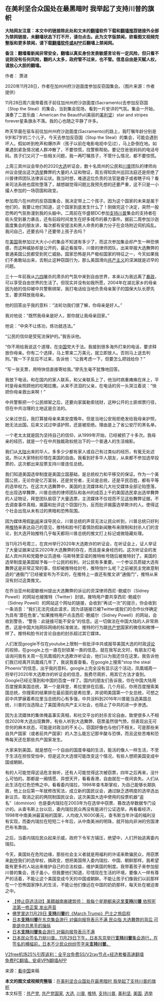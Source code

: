  <h2>在美利坚合众国处在最黑暗时 我举起了支持川普的旗帜</h2> <p class="notice"><b>大陆网友注意：本文中的链接除此处和文末的<a href="https://github.com/bannedbook/fanqiang" >翻墙</a>软件下载和<a href="https://github.com/killgcd/justmysocks/blob/master/README.md">翻墙推荐</a>链接外全部为禁网链接，未翻墙状态下打不开，请勿点击。此为文字版禁闻，欲看图文视频完整版和更多禁闻，请下载<a href="https://github.com/bannedbook/fanqiang">翻墙软件或APP</a>后翻墙上禁闻网。</p><p>备注：翻墙看新闻非常安全，翻墙以真实身份发表敏感言论有一定风险，但只看不说则没有任何风险，翻的人太多，政府管不过来，也不管。信息自由是天赋人权，请放心大胆的翻墙。</b></p>  <div class="entry"> <p>作者： 萧进</p> <p id="conimg">2020年11月28日，作者在加州州府沙迦面度参加反窃国集会。（图片来源：作者提供）</p> <p>11月28日周六我带着孩子前往加州州府沙迦面度(Sacramento)去参加反窃国（Stop the Steal）的集会，当到集会现场，看到一片安详的气氛。集会一开始，演奏了二首乐曲：American the Beautiful(美丽的<a href="https://www.bannedbook.org/bnews/tag/%E7%BE%8E%E5%88%A9%E5%9D%9A/" class="st_tag internal_tag" rel="tag" title="标签 美利坚 下的日志">美利坚</a>）star and stripes forever星条旗永不落。我的心也随之平静了许多。</p> <p>昨天早晨在驱车前往加州州府沙迦面度(Sacramento)的路上，我叮嘱年龄分别是9岁和7岁的二个儿子。今天去参加反窃国（Stop the Steal）的集会，可能会遇到坏人。假如听到枪声和爆炸声（孩子以前在电影电视中见过），马上卧倒在地。如果遇到紧急情况被人群冲散了，不要惊慌，找警察帮助。要记住爸爸妈妈的电话号码。孩子们又问了一些相关问题，我一再叮嘱孩子，不管什么情况，都不要惊慌。</p> <p>上周三宾州议会举办的2020<a href="https://www.bannedbook.org/bnews/tag/%e5%a4%a7%e9%80%89/" class="st_tag internal_tag" rel="tag" title="标签 大选 下的日志">大选</a>听证会，数十名宾州的公民和<a href="https://www.bannedbook.org/bnews/tag/%e5%b7%9d%e6%99%ae/" class="st_tag internal_tag" rel="tag" title="标签 川普 下的日志">川普</a>团队的律师向州议会提出这次<a href="https://www.bannedbook.org/bnews/tag/%e9%80%89%e4%b8%be/" class="st_tag internal_tag" rel="tag" title="标签 选举 下的日志">选举</a>舞弊的大量的人证和物证，周五得知宾州巡回法庭还是拒绝了川普律师团队法律诉讼状。我当时想，难道这位负责的法官是聋子或者瞎子吗？看来司法系统也腐败堕落了，越想越觉得问题比我预先想的还要严重，这不只是一小撮人参加的一场窃国和政变。</p> <p>参加周六在州府的反窃国集会，我决定带上二个孩子。因为这个国家的未来是属于他们的，我要让他们知道，这个国家到底发生什么了！刚做完这个决定，突然一股恐怖的气氛弥漫到我的头脑中。二周前在华盛顿DC参加<a href="https://www.bannedbook.org/bnews/tag/%E6%94%AF%E6%8C%81%E5%B7%9D%E6%99%AE/" class="st_tag internal_tag" rel="tag" title="标签 支持川普 下的日志">支持川普</a>集会的支持者在街头受到暴力袭击，还有前段时间发生在好多城市的暴力事件。据前二周参加沙迦面度集会的朋友讲，每次都有安提法和黑人命贵的暴力分子在会场附近伺机捣乱。我问自己，还要去吗？还要带上孩子去吗？</p> <p>在<a href="https://www.bannedbook.org/bnews/tag/%e7%be%8e%e5%9b%bd/" class="st_tag internal_tag" rel="tag" title="标签 美国 下的日志">美国</a>我参加过大大小小的集会不知道有多少了，而这次参加集会却产生一种恐惧感，而这种威胁却是公开的，最近看报导，川普的律师团队，出来举报大选舞弊的普通美国公民都受到死亡威胁。国家恐怖是共产极权国家的特征之一，今天如果我们不勇敢站出来，去制止这种窃国行为，那么美国滑向<span class='wp_keywordlink'><a href="https://www.bannedbook.org/forum2/topic6177.html" title="《共产主义的终极目的》" target="_blank">共产主义</a></span>的深渊就是迟早的问题。</p>  <p>三十一年前我从<span class='wp_keywordlink'><a href="https://www.bannedbook.org/forum2/topic2509.html" title="《中国六四真相》" target="_blank">六四</a></span>屠杀的肃杀的气氛中来到自由世界，本来以为我远离了<span class='wp_keywordlink'><a href="https://www.bannedbook.org/forum11/topic276.html" title="禁片：评中国共产党的暴政" target="_blank">暴政</a></span>，可以享受自由世界的生活了。但现实并没有如我所愿，2004年在湖北家乡的母亲因为她的信仰被中共警察绑架，我打电话给当地负责母亲案子的国保大队长廖先生，要求释放我母亲。</p> <p>他的回答出乎我的意料：“法轮功我们很了解，你母亲是好人。”</p> <p>我对他说：“既然我母亲是好人，那你就让我母亲回家。”</p> <p>他说：“中央不让炼功，炼功就违法。”</p> <p>“公民的信仰是受宪法保护的。”我告诉他。</p> <p>“你不用给我说这个道理，在<span class='wp_keywordlink_affiliate'><a href="https://www.bannedbook.org/" title="中国" target="_blank">中国</a></span>党大于法。我接到很多海外打来的电话，要求释放你母亲。你有二个选择，马上寄来二万美元，就立即放人。否则马上送去判刑。”我一下子反应不过来，告诉他：“让我考虑一下，但要怎么把钱给你？”</p> <p>“写一张支票，用特快信直接寄给我。”廖先生毫不犹豫地回答。</p>  <p>我放下电话，和在国内的家人联系，和父亲联系上了，他当时病重瘫痪在床上，平时是母亲照顾他的吃喝拉撒。从来不流泪的父亲，在电话的另一头哭泣着说：“快把你母亲救出来啊！”</p> <p>中共警察把一个公民绑架之后，还要向家属勒索钱财，这种公开的土匪绑票行径，但在中共治理的土地这是合法的。</p> <p>父亲过世后，我打算接母亲来美安度晚年。但是当地公安局拒绝发给我母亲护照，她无法出国。后来又试过申请护照，还是被拒绝。理由是上了省公安厅的黑名单。</p> <p>一个老太太就是因为坚持自己的信仰，从1999年开始，已经被抓了十多次。我母亲的经历，就是一个在中共独裁政权统治下的一个普通人的生活缩影。</p> <p>我们从<span class='wp_keywordlink_affiliate'><a href="https://www.bannedbook.org/" title="大陆" target="_blank">大陆</a></span>出来的华人，多多少少都有家人或自己有过类似的经历，有冤无处述说。所以大家特别珍惜在美国的自由。我看到好多华人朋友，从来都不参加选举投票的，这次都出来投票支持川普连任总统。</p> <p>我们知道美国选举制度是美国立国基础，是总统权力和平移交的保证。作为一个美国公民，无论你是亿万富翁，还是贫穷者，无论是总统，还是平民百姓，都有平等的选举权力。在这次大选舞弊中，美国的主流媒体和几大社交媒体全部沦陷堕落，在出现选举舞弊，川普总统的律师团队和各州的成百上千的美国选民拿出选举舞弊的人证物证，拜登团队偷窃了大量选票，主流媒体不仅视而不见这些舞弊证据，不去调查事件真相，揭露和批评这个窃国行为，反而批评揭露选举欺诈的人。使得这个社会出现从未有过的黑暗和恐怖氛围。</p> <p>因为媒体用假<span class='wp_keywordlink_affiliate'><a href="https://www.bannedbook.org/" title="新闻">新闻</a></span>来误导民众，川普总统的声音无法让民众听到，川普总统只好利用<a href="https://www.bannedbook.org/bnews/tag/%e6%8e%a8%e7%89%b9/" class="st_tag internal_tag" rel="tag" title="标签 推特 下的日志">推特</a>来表达自己的意见，推特和脸书打着慎防假新闻散布来限制和封杀人们的言论，到大选开始推特几乎每天都将川普总统的推文打上标记或做隐藏处理。</p>  <p>当11月25号周三，在宾州举行2020年大选欺诈的听证会，在听证会上，证人举证了大量证据来证实2020年大选舞弊的存在，而且是亲身经历的。这次听证会的发起人宾州共和党籍参议员道格･马斯特里亚诺的推特帐号随后被推特封了。美国的选举制度是美国赋予每一个公民的权利，对公民有多重要。一个参议员质疑大选有舞弊这是非常正常的事，但却被推特给封号，推特怕什么呢？之前被民主党故意制造的“通俄门”已经被宣布为不实的，在推特上一直还有推文讲“通俄门”，推特从来没有封过这类推文。</p> <p>在乔治亚州和密歇根州提出大选舞弊的诉讼的资深律师西尼･鲍威尔（Sidney Powell）的网站也被推特（Twitter）封锁。推特用户要共享西尼･鲍威尔（Sidney Powell）的网站这个网址的链接，会收到“再试一次”的提示，你会收到一条消息：“我们无法完成此请求，因为该链接已被Twitter或我们的合作伙伴确定为具有‘潜在危害’。”如果推特用户点击西尼･鲍威尔（Sidney Powell）的网站，会收到警告，“警告：此链接可能不安全”的信息。这一切做法在中国大陆的人非常熟悉，这是中国大陆网际网络的标准做法，推特的行为跟<a href="https://www.bannedbook.org/bnews/tag/%e5%85%b1%e4%ba%a7%e5%85%9a/" class="st_tag internal_tag" rel="tag" title="标签 共产党 下的日志">共产党</a>国家的微信和微博一样了。推特和脸书对言论自由的封杀超过其它媒体。</p> <p>人们发现google不仅在youtube上限制一些批评中共或报导美国大选的时政<span class='wp_keywordlink_affiliate'><a href="https://www.bannedbook.org/bnews/comments/" title="新闻评论" target="_blank">评论</a></span>的视频，在google上也一直在封锁某一类的信息。就在我写此文时，有朋友打电话询问我有关周一在凤凰城的大选欺诈听证会，他们以为我还住在这里。我告诉他们我已经离开凤凰城几年了，我说我查查看。在google上搜索“stop the steal Phoenix”的信息，出乎我的意料，google上完全没有显示这个活动，凤凰城周一将举行2020年大选欺诈的听证会的信息，我费尽周折，用其它方法才查到。Google已经沦落到和中国的百度一样了。国内的朋友们告诉我，你在中国大陆用百度搜索美国总统，第一个是拜登，希拉里排在后面。几个月前，你用百度搜索美国总统，你搜索的结果排在最前面的是希拉里，并说明美国第一个女总统，可想之前中共梦寐着希拉里当总统的心有多强，中共没料到2016年川普能当选美国总统，川普的当选阻止了美国滑向共产主义社会，也阻止了中共的进一步渗透。</p> <p>因为主流媒体的集体掩盖事实真相，和社交平台的封杀言论自由，致使很多人不相信2020年大选出现舞弊，有些人听到大选舞弊、窃票虽然很气愤，但表现出无可奈何的麻木状态，可能是对政治的不关心，窃国好像也与他们不相关。可是那些来自共产国家（或者前共产国家）的人怎么能忘记那辛酸与恐惧，而且这些苦难和恐怖每天还在那些共产国家发生。</p> <p>大家来到美国，就是想在一个自由的国度幸福的生活，能活的像人一样生活，不至于生活在担惊受怕中，但是这次大选很可能改变这个情况，有些人想把美国变成中国或朝鲜。</p> <p>有的人可能觉得这话危言耸听，还有人可能觉得这次被窃票，四年之后再来，没什么可怕的。那都是一厢情愿、异想天开，看看香港，自由就在一夜间丧失。人们从此生活在红色恐怖之中。看看委内瑞拉，1998年查韦斯掌权，为自己能够长期执政，他上台后第一年就修改宪法，成立新的国民议会，通过缺乏透明度的选举选出新议员，取消之前的两院制国民议会，这次美国大选中使用的投票机器“盗名”（dominion）也是委内瑞拉在2003年为在选举中窃票、篡改选举数据专门设计的。从查韦斯上台以后，委内瑞拉民众再没有能进行公证选举。再看看经济，1998年中南美洲最富裕的国家，人均收入16000美元，查韦斯当年许诺的福利没有实现，而委内瑞拉在短短二十年后，从中南美洲的明珠，就开始向非洲的穷国津巴布韦靠拢。</p> <p>之后，当委内瑞拉民众起来示威，政府下令军方镇压，绝望中，人们开始逃离委内瑞拉。</p>  <p>今天，美国处在危险边缘，那些社会主义者就是用福利的许诺来欺骗民众，用窃票来<span class='wp_keywordlink'><a href="https://www.bannedbook.org/forum2/topic21.html" title="《剥夺》 黄建民 著" target="_blank">剥夺</a></span>我们的选举权，搞政变，想把美国带入委内瑞拉、中国、朝鲜那样。我希望能有更多的人站出来维护自己的合法权益，维护美国的制度。我带着孩子来参加挺川普的集会，孩子虽小，但我要他们知道，珍惜现在生活的环境，要像人一样有尊严的活着，不能让这个美国变成今天的中国或朝鲜。不能让孩子们像我们以前那样在一个恐怖国家挣扎的生活，不能让他们像远在中国的奶奶那样，每天处在被迫害之中。</p> <ul class='op-related-articles' title='相关阅读'> <li><a href='https://www.bannedbook.org/bnews/bannedvideo/20201201/1439869.html' target='_blank'>【停止窃选活动】美籍越南裔建筑师： 我每个星期都来这里<b>支持川普</b> 依照宪法第一修正案 发出声音</a></li> <li><a href='https://www.bannedbook.org/bnews/bannedvideo/20201201/1439838.html' target='_blank'>佛罗里达11月29日 <b>支持川普</b>的《March Trump》巴士之旅启程</a></li> <li><a href='https://www.bannedbook.org/bnews/bannedvideo/20201201/1439771.html' target='_blank'>日本<b>支持川普</b>在东京集会游行 对偏向报导表示不满 民众指 大选舞弊的背后 可能是中共黑手的操纵</a></li> <li><a href='https://www.bannedbook.org/bnews/taiwannews/20201130/1439537.html' target='_blank'>日本<b>支持川普</b>集会游行 对偏向报导表示不满</a></li> <li><a href='https://www.bannedbook.org/bnews/bannedvideo/20201130/1439386.html' target='_blank'>日本民众签名力挺川普。11月29日下午，日本东京举行<b>支持川普</b>集会游行，在签名的横幅前，日本不少民众纷纷签字来<b>支持川普</b>。</a></li> </ul> <p class="texttj"> <a href="https://www.bannedbook.org/forum23/topic22702.html" target="_blank">V2free机场25%引荐返利：全平台免费SS/V2ray节点+经济套餐高速翻墙</a><br/> <a href="https://github.com/bannedbook/fanqiang/wiki/%E7%A6%81%E9%97%BB%E7%BD%91%E5%AE%89%E5%8D%93%E7%BF%BB%E5%A2%99%E6%96%B0%E9%97%BBAPP" target="_blank">免费PC翻墙、安卓VPN翻墙APP</a></p><p> 来源：<span class='wp_keywordlink_affiliate'><a href="https://www.secretchina.com/" title="看中国" target="_blank">看中国</a></span>来稿 </p><a name='sharetosocial'></a>       <div><b>本文的图文或视频完整版</b>：<a href='https://www.bannedbook.org/bnews/comments/20201201/1440219.html'>在美利坚合众国处在最黑暗时 我举起了支持川普的旗帜</a></div>  </div><!--END ENTRY--> <div class="postfooter"> <div>本文标签：<a href="https://www.bannedbook.org/bnews/tag/%e5%85%b1%e4%ba%a7%e5%85%9a/" rel="tag">共产党</a>, <a href="https://www.bannedbook.org/bnews/tag/%e5%85%b1%e4%ba%a7%e5%85%9a%e5%9b%bd%e5%ae%b6/" rel="tag">共产党国家</a>, <a href="https://www.bannedbook.org/bnews/tag/%e5%a4%a7%e9%80%89/" rel="tag">大选</a>, <a href="https://www.bannedbook.org/bnews/tag/%e5%b7%9d%e6%99%ae/" rel="tag">川普</a>, <a href="https://www.bannedbook.org/bnews/tag/%e6%8e%a8%e7%89%b9/" rel="tag">推特</a>, <a href="https://www.bannedbook.org/bnews/tag/%E6%94%AF%E6%8C%81%E5%B7%9D%E6%99%AE/" rel="tag">支持川普</a>, <a href="https://www.bannedbook.org/bnews/tag/%E7%BE%8E%E5%88%A9%E5%9D%9A/" rel="tag">美利坚</a>, <a href="https://www.bannedbook.org/bnews/tag/%e7%be%8e%e5%9b%bd/" rel="tag">美国</a>, <a href="https://www.bannedbook.org/bnews/tag/%e9%80%89%e4%b8%be/" rel="tag">选举</a></div>  </div><!--END POSTFOOTER--> 